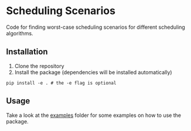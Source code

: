 # Scheduling Scenarios
Code for finding worst-case scheduling scenarios for different scheduling algorithms.

## Installation
1. Clone the repository
2. Install the package (dependencies will be installed automatically)
```
pip install -e . # the -e flag is optional
```


## Usage
Take a look at the [examples](examples) folder for some examples on how to use the package.
